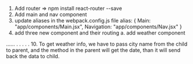 01. Add router => npm install react-router --save
02. Add main and nav component
03. update aliases in the webpack.config.js file
  alias: {
    Main: "app/components/Main.jsx",
    Navigation: "app/components/Nav.jsx"
  }
04. add three new component and their routing
   a. add weather component

......
.
.
.
.
.
10. To get weather info, we have to pass city name from the child
to parent, and the method in the parent will get the date, than it
will send back the data to child.
